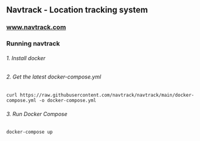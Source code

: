 ## Navtrack - Location tracking system
### www.navtrack.com


### Running navtrack

###### 1. Install docker
###### 2. Get the latest docker-compose.yml
```
curl https://raw.githubusercontent.com/navtrack/navtrack/main/docker-compose.yml -o docker-compose.yml
```
###### 3. Run Docker Compose
```
docker-compose up
```
